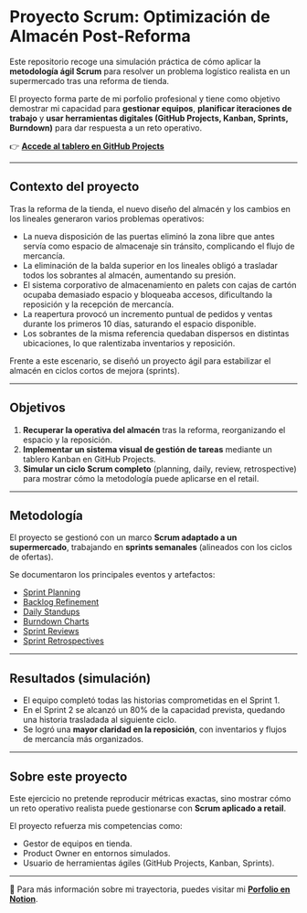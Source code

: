 # Proyecto Scrum: Optimización de Almacén Post-Reforma

Este repositorio recoge una simulación práctica de cómo aplicar la **metodología ágil Scrum** para resolver un problema logístico realista en un supermercado tras una reforma de tienda.  

El proyecto forma parte de mi porfolio profesional y tiene como objetivo demostrar mi capacidad para **gestionar equipos**, **planificar iteraciones de trabajo** y **usar herramientas digitales (GitHub Projects, Kanban, Sprints, Burndown)** para dar respuesta a un reto operativo.

👉 **[Accede al tablero en GitHub Projects](https://github.com/users/Javi-Viana/projects/2)**

---

## Contexto del proyecto

Tras la reforma de la tienda, el nuevo diseño del almacén y los cambios en los lineales generaron varios problemas operativos:
- La nueva disposición de las puertas eliminó la zona libre que antes servía como espacio de almacenaje sin tránsito, complicando el flujo de mercancía.
- La eliminación de la balda superior en los lineales obligó a trasladar todos los sobrantes al almacén, aumentando su presión.
- El sistema corporativo de almacenamiento en palets con cajas de cartón ocupaba demasiado espacio y bloqueaba accesos, dificultando la reposición y la recepción de mercancía.
- La reapertura provocó un incremento puntual de pedidos y ventas durante los primeros 10 días, saturando el espacio disponible.
- Los sobrantes de la misma referencia quedaban dispersos en distintas ubicaciones, lo que ralentizaba inventarios y reposición.

Frente a este escenario, se diseñó un proyecto ágil para estabilizar el almacén en ciclos cortos de mejora (sprints).

---

## Objetivos

1. **Recuperar la operativa del almacén** tras la reforma, reorganizando el espacio y la reposición.  
2. **Implementar un sistema visual de gestión de tareas** mediante un tablero Kanban en GitHub Projects.  
3. **Simular un ciclo Scrum completo** (planning, daily, review, retrospective) para mostrar cómo la metodología puede aplicarse en el retail.  

---

## Metodología

El proyecto se gestionó con un marco **Scrum adaptado a un supermercado**, trabajando en **sprints semanales** (alineados con los ciclos de ofertas).  

Se documentaron los principales eventos y artefactos:  

- [Sprint Planning](docs/planning-sprint1.md)  
- [Backlog Refinement](docs/backlog-refinement.md)  
- [Daily Standups](docs/daily-standups.md)  
- [Burndown Charts](docs/burndown.md)  
- [Sprint Reviews](docs/reviews.md)  
- [Sprint Retrospectives](docs/retros.md)  

---

## Resultados (simulación)

- El equipo completó todas las historias comprometidas en el Sprint 1.  
- En el Sprint 2 se alcanzó un 80% de la capacidad prevista, quedando una historia trasladada al siguiente ciclo.  
- Se logró una **mayor claridad en la reposición**, con inventarios y flujos de mercancía más organizados.  

---

## Sobre este proyecto

Este ejercicio no pretende reproducir métricas exactas, sino mostrar cómo un reto operativo realista puede gestionarse con **Scrum aplicado a retail**.  

El proyecto refuerza mis competencias como:  
- Gestor de equipos en tienda.  
- Product Owner en entornos simulados.  
- Usuario de herramientas ágiles (GitHub Projects, Kanban, Sprints).  

---

🔗 Para más información sobre mi trayectoria, puedes visitar mi **[Porfolio en Notion](https://lively-society-19b.notion.site/Porfolio-Profesional-Javier-Viana-25ff562283368087b5e3f68bf042e1b3)**.  
